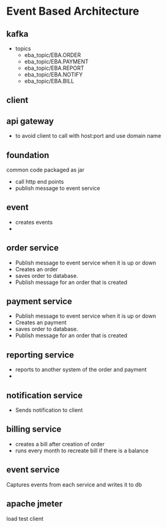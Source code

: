 # Event Based Architecture

## kafka
- topics
  - eba_topic/EBA.ORDER
  - eba_topic/EBA.PAYMENT
  - eba_topic/EBA.REPORT
  - eba_topic/EBA.NOTIFY
  - eba_topic/EBA.BILL
## client

## api gateway
- to avoid client to call with host:port and use domain name 

## foundation
common code packaged as jar
- call http end points
- publish message to event service

## event
- creates events 
- 
## order service
- Publish message to event service when it is up or down
- Creates an order
- saves order to database.
- Publish message for an order that is created

## payment service
- Publish message to event service when it is up or down
- Creates an payment
- saves order to database.
- Publish message for an order that is created
## reporting service
- reports to another system of the order and payment
- 
## notification service
- Sends notification to client

## billing service
- creates a bill after creation of order
- runs every month to recreate bill if there is a balance
## event service
Captures events from each service and writes it to db

## apache jmeter
load test client